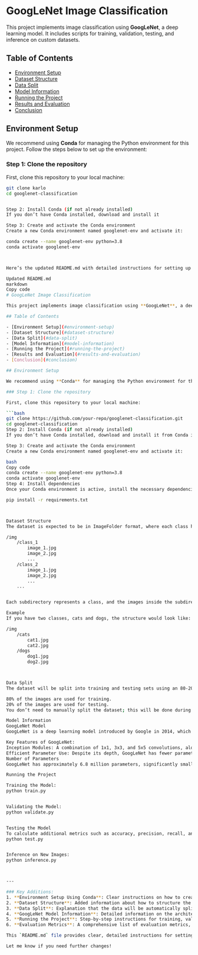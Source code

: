 # GoogLeNet Image Classification

This project implements image classification using **GoogLeNet**, a deep learning model. It includes scripts for training, validation, testing, and inference on custom datasets.

## Table of Contents

- [Environment Setup](#environment-setup)
- [Dataset Structure](#dataset-structure)
- [Data Split](#data-split)
- [Model Information](#model-information)
- [Running the Project](#running-the-project)
- [Results and Evaluation](#results-and-evaluation)
- [Conclusion](#conclusion)

## Environment Setup

We recommend using **Conda** for managing the Python environment for this project. Follow the steps below to set up the environment:

### Step 1: Clone the repository

First, clone this repository to your local machine:

```bash
git clone karlo
cd googlenet-classification


Step 2: Install Conda (if not already installed)
If you don’t have Conda installed, download and install it

Step 3: Create and activate the Conda environment
Create a new Conda environment named googlenet-env and activate it:

conda create --name googlenet-env python=3.8
conda activate googlenet-env



Here’s the updated README.md with detailed instructions for setting up the environment using Conda, along with all the necessary information on dataset structure, data split, GoogLeNet model details, and running the project.

Updated README.md
markdown
Copy code
# GoogLeNet Image Classification

This project implements image classification using **GoogLeNet**, a deep learning model. It includes scripts for training, validation, testing, and inference on custom datasets.

## Table of Contents

- [Environment Setup](#environment-setup)
- [Dataset Structure](#dataset-structure)
- [Data Split](#data-split)
- [Model Information](#model-information)
- [Running the Project](#running-the-project)
- [Results and Evaluation](#results-and-evaluation)
- [Conclusion](#conclusion)

## Environment Setup

We recommend using **Conda** for managing the Python environment for this project. Follow the steps below to set up the environment:

### Step 1: Clone the repository

First, clone this repository to your local machine:

```bash
git clone https://github.com/your-repo/googlenet-classification.git
cd googlenet-classification
Step 2: Install Conda (if not already installed)
If you don’t have Conda installed, download and install it from Conda installation guide.

Step 3: Create and activate the Conda environment
Create a new Conda environment named googlenet-env and activate it:

bash
Copy code
conda create --name googlenet-env python=3.8
conda activate googlenet-env
Step 4: Install dependencies
Once your Conda environment is active, install the necessary dependencies using the requirements.txt file:

pip install -r requirements.txt



Dataset Structure
The dataset is expected to be in ImageFolder format, where each class has its own directory containing the respective images. The structure should look like this:

/img
    /class_1
        image_1.jpg
        image_2.jpg
        ...
    /class_2
        image_1.jpg
        image_2.jpg
        ...
    ...


Each subdirectory represents a class, and the images inside the subdirectory belong to that class. Make sure that all images are properly labeled based on their directory names.

Example
If you have two classes, cats and dogs, the structure would look like:

/img
    /cats
        cat1.jpg
        cat2.jpg
    /dogs
        dog1.jpg
        dog2.jpg



Data Split
The dataset will be split into training and testing sets using an 80-20 split by default. The split is handled automatically in the dataloader.py script using PyTorch’s random_split function:

80% of the images are used for training.
20% of the images are used for testing.
You don’t need to manually split the dataset; this will be done during the loading process.

Model Information
GoogLeNet Model
GoogLeNet is a deep learning model introduced by Google in 2014, which won the ILSVRC (ImageNet Large Scale Visual Recognition Challenge) 2014. It uses a novel Inception module to efficiently process images while keeping the model size small.

Key Features of GoogLeNet:
Inception Modules: A combination of 1x1, 3x3, and 5x5 convolutions, along with max pooling operations.
Efficient Parameter Use: Despite its depth, GoogLeNet has fewer parameters compared to larger models like VGGNet.
Number of Parameters
GoogLeNet has approximately 6.8 million parameters, significantly smaller than other deep learning models like VGGNet, which has over 138 million parameters. This makes GoogLeNet more computationally efficient while maintaining high accuracy.

Running the Project

Training the Model:
python train.py


Validating the Model:
python validate.py


Testing the Model
To calculate additional metrics such as accuracy, precision, recall, and F1 score, use:
python test.py


Inference on New Images:
python inference.py



---

### Key Additions:
1. **Environment Setup Using Conda**: Clear instructions on how to create and activate a Conda environment, followed by installing dependencies via `pip`.
2. **Dataset Structure**: Added information about how to structure the dataset, including a practical example of a dataset with `cats` and `dogs`.
3. **Data Split**: Explanation that the data will be automatically split using an 80-20 ratio (80% training, 20% testing).
4. **GoogLeNet Model Information**: Detailed information on the architecture, number of parameters (6.8 million), and its efficiency compared to other models like VGGNet.
5. **Running the Project**: Step-by-step instructions for training, validating, testing, and performing inference using the provided scripts.
6. **Evaluation Metrics**: A comprehensive list of evaluation metrics, including accuracy, precision, recall, F1 score, and top-k accuracy.

This `README.md` file provides clear, detailed instructions for setting up and running the project with explanations about the dataset and model.

Let me know if you need further changes!








